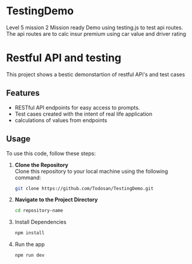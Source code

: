 # TestingDemo
Level 5 mission 2 Mission ready Demo using testing.js to test api routes. The api routes are to calc insur premium using car value and driver rating

# Restful API and testing 

This project shows a bestic demonstartion of restful APi's and test cases

## Features

- RESTful API endpoints for easy access to prompts.
- Test cases created with the intent of real life application
- calculations of values from endpoints

## Usage

To use this code, follow these steps:

1. **Clone the Repository**  
   Clone this repository to your local machine using the following command:
   ```bash
   git clone https://github.com/Todosan/TestingDemo.git
2. **Navigate to the Project Directory**
   ```bash
   cd repository-name
3. Install Dependencies
   ```bash
   npm install
4. Run the app
   ```bash
   npm run dev
